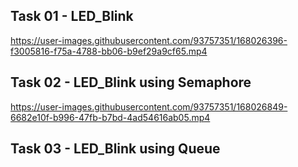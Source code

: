 ## Task 01 - LED_Blink


https://user-images.githubusercontent.com/93757351/168026396-f3005816-f75a-4788-bb06-b9ef29a9cf65.mp4


## Task 02 - LED_Blink using Semaphore



https://user-images.githubusercontent.com/93757351/168026849-6682e10f-b996-47fb-b7bd-4ad54616ab05.mp4


## Task 03 - LED_Blink using Queue


